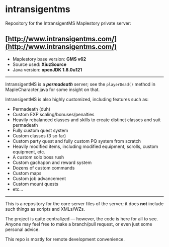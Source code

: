 # intransigentms

Repository for the IntransigentMS Maplestory private server:
## [http://www.intransigentms.com/](http://www.intransigentms.com/)

- Maplestory base version: **GMS v62**
- Source used: **XiuzSource**
- Java version: **openJDK 1.8.0u121**

---

IntransigentMS is a **_permadeath_** server; see the `playerDead()` method in MapleCharacter.java for some insight on that.

IntransigentMS is also highly customized, including features such as:
- Permadeath (duh)
- Custom EXP scaling/bonuses/penalties
- Heavily rebalanced classes and skills to create distinct classes and suit permadeath
- Fully custom quest system
- Custom classes (3 so far)
- Custom party quest and fully custom PQ system from scratch
- Heavily modified items, including modified equipment, scrolls, custom equipment, etc.
- A custom solo boss rush
- Custom gachapon and reward system
- Dozens of custom commands
- Custom maps
- Custom job advancement
- Custom mount quests
- etc...

---

This is a repository for the core server files of the server; it does **not** include such things as scripts and XMLs/WZs.

The project is quite centralized — however, the code is here for all to see. Anyone may feel free to make a branch/pull request, or even just some personal advice.

This repo is mostly for remote development convenience.

